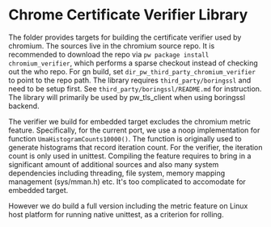 # Chrome Certificate Verifier Library

The folder provides targets for building the certificate verifier used by
chromium. The sources live in the chromium source repo. It is recommended
to download the repo via `pw package install chromium_verifier`, which
performs a sparse checkout instead of checking out the who repo. For gn build,
set `dir_pw_third_party_chromium_verifier` to point to the repo path. The
library requires `third_party/boringssl` and need to be setup first. See
`third_party/boringssl/README.md` for instruction. The library will primarily
be used by pw_tls_client when using boringssl backend.

The verifier we build for embedded target excludes the chromium metric feature.
Specifically, for the current port, we use a noop implementation for function
`UmaHistogramCounts10000()`. The function is originally used to generate
histograms that record iteration count. For the verifier, the iteration count
is only used in unittest. Compiling the feature requires to bring in a
significant amount of additional sources and also many system dependencies
including threading, file system, memory mapping management (sys/mman.h) etc.
It's too complicated to accomodate for embedded target.

However we do build a full version including the metric feature on Linux host
platform for running native unittest, as a criterion for rolling.

